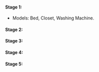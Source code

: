 #### Stage 1:
* Models: Bed, Closet, Washing Machine.

#### Stage 2:

#### Stage 3:

#### Stage 4:

#### Stage 5:
